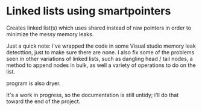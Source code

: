 # Linked lists using smartpointers
Creates linked list(s) which uses shared instead of raw pointers in order to minimize the messy memory leaks.

Just a quick note: i've wrapped the code in some Visual studio memory leak detecttion, just to make sure there are none.
I also fix some of the problems seen in other variations of linked lists, such as dangling head / tail nodes, a method to append nodes in bulk,
as well a variety of operations to do on the list.

program is also dryer.

It's a work in progress, so the documentation is still untidy; i'll do that toward the end of the project.
